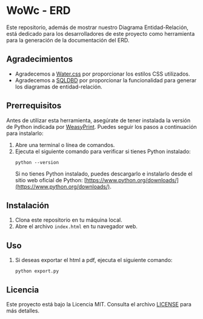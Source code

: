 # WoWc - ERD

Este repositorio, además de mostrar nuestro Diagrama Entidad-Relación, está dedicado para los desarrolladores de este proyecto como herramienta para la generación de la documentación del ERD.

## Agradecimientos

- Agradecemos a [Water.css](https://watercss.kognise.dev/) por proporcionar los estilos CSS utilizados.
- Agradecemos a [SQLDBD](https://sqldbd.com/) por proporcionar la funcionalidad para generar los diagramas de entidad-relación.

## Prerrequisitos

Antes de utilizar esta herramienta, asegúrate de tener instalada la versión de Python indicada por [WeasyPrint](https://github.com/Kozea/WeasyPrint). Puedes seguir los pasos a continuación para instalarlo:

1. Abre una terminal o línea de comandos.
2. Ejecuta el siguiente comando para verificar si tienes Python instalado:
   ```
   python --version
   ```
   Si no tienes Python instalado, puedes descargarlo e instalarlo desde el sitio web oficial de Python: [https://www.python.org/downloads/](https://www.python.org/downloads/).

## Instalación

1. Clona este repositorio en tu máquina local.
2. Abre el archivo `index.html` en tu navegador web.

## Uso

1. Si deseas exportar el html a pdf, ejecuta el siguiente comando:
   ```
   python export.py
   ```

## Licencia

Este proyecto está bajo la Licencia MIT. Consulta el archivo [LICENSE](LICENSE) para más detalles.
